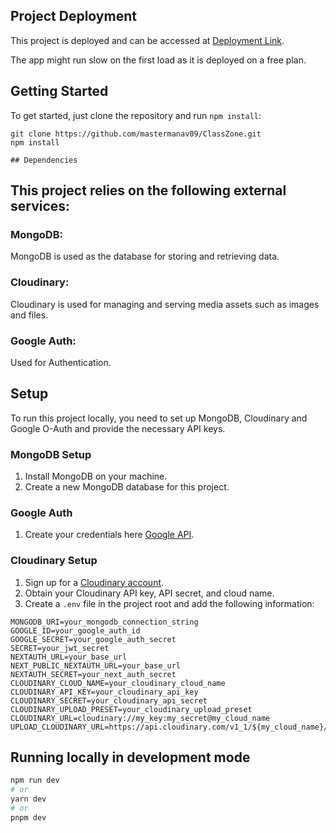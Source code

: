 ## Project Deployment
This project is deployed and can be accessed at [Deployment Link](https://class-zone.onrender.com).

The app might run slow on the first load as it is deployed on a free plan.

## Getting Started

To get started, just clone the repository and run `npm install`:

    git clone https://github.com/mastermanav09/ClassZone.git
    npm install

    ## Dependencies


## This project relies on the following external services:

### MongoDB:

MongoDB is used as the database for storing and retrieving data.

### Cloudinary:

Cloudinary is used for managing and serving media assets such as images and files.

### Google Auth:

Used for Authentication.

## Setup

To run this project locally, you need to set up MongoDB, Cloudinary and Google O-Auth and provide the necessary API keys.

### MongoDB Setup

1. Install MongoDB on your machine.
2. Create a new MongoDB database for this project.

### Google Auth

1. Create your credentials here [Google API](https://console.cloud.google.com/apis).

### Cloudinary Setup

1. Sign up for a [Cloudinary account](https://cloudinary.com/users/register/free).
2. Obtain your Cloudinary API key, API secret, and cloud name.
3. Create a `.env` file in the project root and add the following information:

```env
MONGODB_URI=your_mongodb_connection_string
GOOGLE_ID=your_google_auth_id
GOOGLE_SECRET=your_google_auth_secret
SECRET=your_jwt_secret
NEXTAUTH_URL=your_base_url
NEXT_PUBLIC_NEXTAUTH_URL=your_base_url
NEXTAUTH_SECRET=your_next_auth_secret
CLOUDINARY_CLOUD_NAME=your_cloudinary_cloud_name
CLOUDINARY_API_KEY=your_cloudinary_api_key
CLOUDINARY_SECRET=your_cloudinary_api_secret
CLOUDINARY_UPLOAD_PRESET=your_cloudinary_upload_preset
CLOUDINARY_URL=cloudinary://my_key:my_secret@my_cloud_name
UPLOAD_CLOUDINARY_URL=https://api.cloudinary.com/v1_1/${my_cloud_name}/upload
```

## Running locally in development mode

```bash
npm run dev
# or
yarn dev
# or
pnpm dev
```
